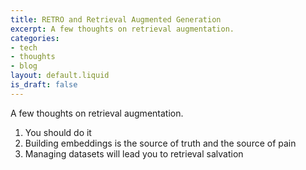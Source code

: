 ```yaml
---
title: RETRO and Retrieval Augmented Generation
excerpt: A few thoughts on retrieval augmentation.
categories:
- tech
- thoughts
- blog
layout: default.liquid
is_draft: false
---
```

A few thoughts on retrieval augmentation.

1. You should do it
2. Building embeddings is the source of truth and the source of pain
3. Managing datasets will lead you to retrieval salvation